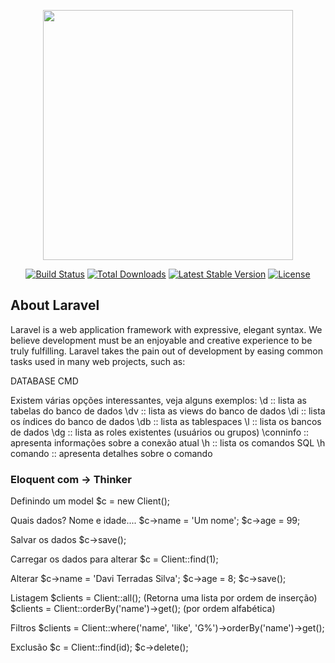 <p align="center"><a href="https://laravel.com" target="_blank"><img src="https://raw.githubusercontent.com/laravel/art/master/logo-lockup/5%20SVG/2%20CMYK/1%20Full%20Color/laravel-logolockup-cmyk-red.svg" width="400"></a></p>

<p align="center">
<a href="https://travis-ci.org/laravel/framework"><img src="https://travis-ci.org/laravel/framework.svg" alt="Build Status"></a>
<a href="https://packagist.org/packages/laravel/framework"><img src="https://img.shields.io/packagist/dt/laravel/framework" alt="Total Downloads"></a>
<a href="https://packagist.org/packages/laravel/framework"><img src="https://img.shields.io/packagist/v/laravel/framework" alt="Latest Stable Version"></a>
<a href="https://packagist.org/packages/laravel/framework"><img src="https://img.shields.io/packagist/l/laravel/framework" alt="License"></a>
</p>

## About Laravel

Laravel is a web application framework with expressive, elegant syntax. We believe development must be an enjoyable and creative experience to be truly fulfilling. Laravel takes the pain out of development by easing common tasks used in many web projects, such as:

DATABASE CMD

Existem várias opções interessantes, veja alguns exemplos:
\d :: lista as tabelas do banco de dados
\dv :: lista as views do banco de dados
\di :: lista os índices do banco de dados
\db :: lista as tablespaces
\l :: lista os bancos de dados
\dg :: lista as roles existentes (usuários ou grupos)
\conninfo :: apresenta informações sobre a conexão atual
\h :: lista os comandos SQL
\h comando :: apresenta detalhes sobre o comando

### Eloquent com -> Thinker

Definindo um model
$c = new Client();

Quais dados? Nome e idade....
$c->name = 'Um nome';
$c->age = 99;

Salvar os dados
$c->save();

Carregar os dados para alterar
$c = Client::find(1);

Alterar
$c->name = 'Davi Terradas Silva';
$c->age = 8;
$c->save();

Listagem
$clients = Client::all(); (Retorna uma lista por ordem de inserção)
$clients = Client::orderBy('name')->get(); (por ordem alfabética)

Filtros
$clients = Client::where('name', 'like', 'G%')->orderBy('name')->get();

Exclusão
$c = Client::find(id);
$c->delete();


